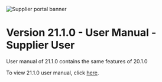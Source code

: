![Supplier portal banner](../../../../images/banner-supplier-portal.jpg)


# Version 21.1.0 - User Manual - Supplier User

User manual of 21.1.0 contains the same features of 20.1.0 

To view 21.1.0 user manual, click [here](../21.1.0/usermanual-supplierportal-user.md).
 
